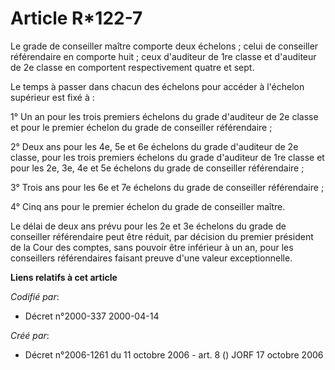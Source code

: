 # Article R*122-7

Le grade de conseiller maître comporte deux échelons ; celui de conseiller référendaire en comporte huit ; ceux d'auditeur de
1re classe et d'auditeur de 2e classe en comportent respectivement quatre et sept.

Le temps à passer dans chacun des échelons pour accéder à l'échelon supérieur est fixé à :

1° Un an pour les trois premiers échelons du grade d'auditeur de 2e classe et pour le premier échelon du grade de conseiller
référendaire ;

2° Deux ans pour les 4e, 5e et 6e échelons du grade d'auditeur de 2e classe, pour les trois premiers échelons du grade
d'auditeur de 1re classe et pour les 2e, 3e, 4e et 5e échelons du grade de conseiller référendaire ;

3° Trois ans pour les 6e et 7e échelons du grade de conseiller référendaire ;

4° Cinq ans pour le premier échelon du grade de conseiller maître.

Le délai de deux ans prévu pour les 2e et 3e échelons du grade de conseiller référendaire peut être réduit, par décision du
premier président de la Cour des comptes, sans pouvoir être inférieur à un an, pour les conseillers référendaires faisant
preuve d'une valeur exceptionnelle.

**Liens relatifs à cet article**

_Codifié par_:

  - Décret n°2000-337 2000-04-14

_Créé par_:

  - Décret n°2006-1261 du 11 octobre 2006 - art. 8 () JORF 17 octobre 2006
